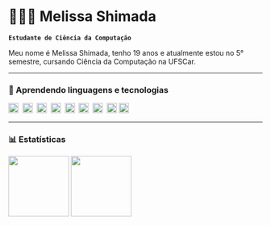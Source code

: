 # 👩🏻‍💻 Melissa Shimada

**`Estudante de Ciência da Computação`**

Meu nome é Melissa Shimada, tenho 19 anos e atualmente estou no 5° semestre, cursando Ciência da Computação na UFSCar.

---

### 🚀 Aprendendo linguagens e tecnologias

<p style="text-align:left">
  <img src="https://cdn.jsdelivr.net/gh/devicons/devicon@latest/icons/c/c-original.svg" title="C" alt="C" width="20" height="20"/>&nbsp;
  <img src="https://cdn.jsdelivr.net/gh/devicons/devicon@latest/icons/cplusplus/cplusplus-original.svg" title="C++" alt="C++" width="20" height="20"/>&nbsp;
  <img src="https://cdn.jsdelivr.net/gh/devicons/devicon@latest/icons/html5/html5-original.svg" title="HTML" alt="HTML" width="20" height="20"/>&nbsp;
  <img src="https://cdn.jsdelivr.net/gh/devicons/devicon@latest/icons/css3/css3-original.svg" title="CSS" alt="CSS" width="20" height="20"/>&nbsp;
  <img src="https://cdn.jsdelivr.net/gh/devicons/devicon@latest/icons/javascript/javascript-original.svg" title="JavaScript" alt="JavaScript" width="20" height="20"/>&nbsp;
  <img src="https://cdn.jsdelivr.net/gh/devicons/devicon@latest/icons/react/react-original.svg" title="React" alt="React" width="20" height="20"/>&nbsp;
  <img src="https://cdn.jsdelivr.net/gh/devicons/devicon@latest/icons/git/git-original.svg" title="Git" alt="Git" width="20" height="20"/>&nbsp;
  <img src="https://cdn.jsdelivr.net/gh/devicons/devicon@latest/icons/python/python-original.svg" title="Python" alt="Python" width="20" height="20"/>
  <img src="https://cdn.jsdelivr.net/gh/devicons/devicon@latest/icons/java/java-original.svg" title="Python" alt="Python" width="20" height="20"/>
</p>

---

### 📊 Estatísticas

<p>
  <img 
    src="https://github-readme-stats.vercel.app/api?username=MelShimada&show_icons=true&theme=tokyonight&include_all_commits=true&locale=pt-br" 
    height="120" 
  />
  <img 
    src="https://github-readme-stats.vercel.app/api/top-langs/?username=MelShimada&theme=tokyonight&layout=compact&custom_title=Linguagens" 
    height="120" 
  />
</p>
